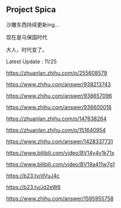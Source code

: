 ## Project Spica

沙雕东西持续更新ing...

现在是马保国时代

大人，时代变了。

Latest Update : 11/25

<https://zhuanlan.zhihu.com/p/255608579>

<https://www.zhihu.com/answer/938213743>

<https://www.zhihu.com/answer/938657096>

<https://www.zhihu.com/answer/936600016>

<https://zhuanlan.zhihu.com/p/147638264>

<https://zhuanlan.zhihu.com/p/151640954>

<https://www.zhihu.com/answer/1428337731>

<https://www.bilibili.com/video/BV14y4y1k71x>

<https://www.bilibili.com/video/BV19a411w7g1>

<https://b23.tv/dVuJ4c>

<https://b23.tv/Jd2eW6>

https://www.zhihu.com/answer/1595955758
